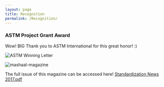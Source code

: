 ```yaml
---
layout: page
title: Recognition
permalink: /Recognition/
---
```



### ASTM Project Grant Award

Wow! BIG Thank you to ASTM International for this great honor! :) 

  ![ASTM Winning Letter](https://user-images.githubusercontent.com/29470428/86484175-a18b7e00-bd23-11ea-8a07-41eb84801e07.jpg)

  ![mashaal-magazine](https://user-images.githubusercontent.com/29470428/86484304-f3340880-bd23-11ea-9d3d-768a98020e12.jpg)


The full issue of this magazine can be accessed here! [Standardization News 2017.pdf](https://github.com/mishi-01/test/files/4870488/standardizationnews20170102-dl.pdf)





